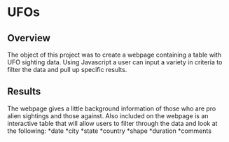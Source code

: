 # UFOs

## Overview
The object of this project was to create a webpage containing a table with UFO sighting data.  Using Javascript a user can input a variety in criteria to filter the data and pull up specific results.

## Results

The webpage gives a little background information of those who are pro alien sightings and those against.  Also included on the webpage is an interactive table that will allow users to filter through the data and look at the following:
*date
*city
*state 
*country
*shape 
*duration
*comments


